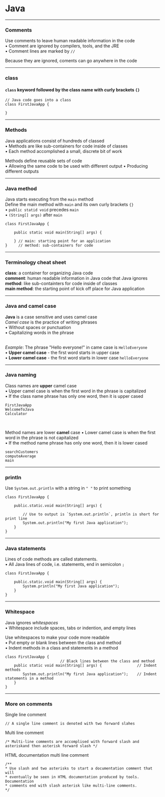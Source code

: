 # Java

---

### Comments

Use comments to leave human readable information in the code\
• Comment are ignored by compilers, tools, and the JRE\
• Comment lines are marked by `//`
<br />

Because they are ignored, coments can go anywhere in the code

---

### class
#### `class` keyword followed by the class name with curly brackets `{}`
```
// Java code goes into a class
class FirstJavaApp {

}
```

---

### Methods
Java applications consist of hundreds of classed\
   • Methods are like sub-containers for code inside of classes\
   • Each method accomplished a small, discrete bit of work
<br />

Methods define reusable sets of code\
   • Allowing the same code to be used with different output
   • Producing different outputs

---

### Java method
Java starts executing from the `main` method\
Define the main method with `main` and its own curly brackets `{}`\
   • `public statid void` precedes `main`\
   • `(String[] args)` after `main`
``` 
class FirstJavaApp {

    public static void main(String[] args) {

    } // main: starting point for an application
}     // method: sub-containers for code
```

---

### Terminology cheat sheet
**class**: a container for organizing Java code\
**comment**: human readable information in Java code that Java ignores\
**method**: like sub-containters for code inside of classes\
**main method**: the starting point of kick off place for Java application

---

### Java and camel case
**Java** is a case sensitive and uses camel case\
*Camel case* is the practice of writing phrases\
• Without spaces or punctuation\
• Capitalizing words in the phrase\
<br />

*Example*: The phrase "Hello everyone!" in came case is `HelloEveryone`\
•  **Upper camel case** - the first word starts in upper case\
•  **Lower camel case** - the first word starts in lower case `helloEveryone`

---

### Java naming
Class names are **upper** camel case\
• Upper camel case is when the first word in the phrase is capitalized\
• If the class name phrase has only one word, then it is upper cased
```
FirstJavaApp
WelcomeToJava
Calculator
```
<br />

Method names are lower **camel** case
• Lower camel case is when the first word in the phrase is not capitalized\
• If the method name phrase has only one word, then it is lower cased
```
searchCustomers
computeAverage
main
```

---

### println
Use `System.out.println` with a string in `" "` to print something
```
class FirstJavaApp {

    public.static.void main(String[] args) {
        
        // Use to output is `System.out.println`, println is short for print line
        System.out.println("My first Java application");
    }
}
```

---

### Java statements
Lines of code methods are called statements.\
• All Java lines of code, i.e. statements, end in semicolon `;`
```
class FirstJavaApp {

    public.static.void main(String[] args) {
        System.println("My first Java application");
    }
}
```

---

### Whitespace
Java ignores *whitespaces*\
• Whitespace include spaces, tabs or indention, and empty lines
<br />

Use whitespaces to make your code more readable\
• Put empty or blank lines between the class and method\
• Indent methods in a class and statements in a method
```
class FirstJavaApp {
                         // Black lines between the class and method
    public static void main(String[] args) {                // Indent methods                        
        System.out.println("My first Java application");    // Indent statements in a method
    }
}
```

---

### More on comments
Single line comment
```
// A single line comment is denoted with two forward slahes
```
Multi line comment
```
/* Multi-line comments are accomplised with forward slash and asteriskand then asterisk forward slash */
```
HTML documentation multi line comment
```
/** 
* Use slash and two asterisks to start a documentation comment that will  
* eventually be seen in HTML documentation produced by tools.  Documentation 
* comments end with slash asterisk like multi-line comments. 
*/
```